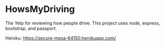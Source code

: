 # HowsMyDriving

The Yelp for reviewing how people drive.  This project uses node, express, bootstrap, and passport.

Heroku: https://secure-mesa-64150.herokuapp.com/

